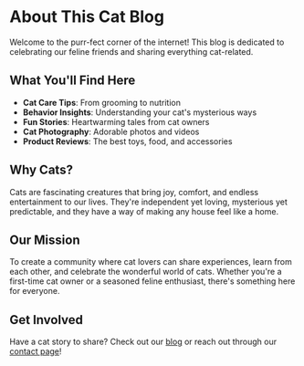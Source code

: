 # About This Cat Blog

Welcome to the purr-fect corner of the internet! This blog is dedicated to celebrating our feline friends and sharing everything cat-related.

## What You'll Find Here

- **Cat Care Tips**: From grooming to nutrition
- **Behavior Insights**: Understanding your cat's mysterious ways
- **Fun Stories**: Heartwarming tales from cat owners
- **Cat Photography**: Adorable photos and videos
- **Product Reviews**: The best toys, food, and accessories

## Why Cats?

Cats are fascinating creatures that bring joy, comfort, and endless entertainment to our lives. They're independent yet loving, mysterious yet predictable, and they have a way of making any house feel like a home.

## Our Mission

To create a community where cat lovers can share experiences, learn from each other, and celebrate the wonderful world of cats. Whether you're a first-time cat owner or a seasoned feline enthusiast, there's something here for everyone.

## Get Involved

Have a cat story to share? Check out our [blog](/blog.html) or reach out through our [contact page](/faq.html)!
